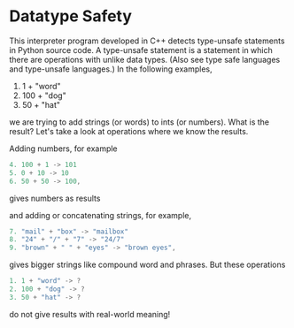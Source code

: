 # Datatype Safety

This interpreter program developed in C++ detects type-unsafe statements in Python source code. A type-unsafe statement is a statement in which there are operations with unlike data types. (Also see type safe languages and type-unsafe languages.) In the following examples,

1. 1 + "word"
2. 100 + "dog"
3. 50 + "hat"

we are trying to add strings (or words) to ints (or numbers). What is the result?
Let's take a look at operations where we know the results.

Adding numbers, for example

```c++
4. 100 + 1 -> 101
5. 0 + 10 -> 10
6. 50 + 50 -> 100,
```

gives numbers as results

and adding or concatenating strings, for example,

```c++
7. "mail" + "box" -> "mailbox"
8. "24" + "/" + "7" -> "24/7"
9. "brown" + " " + "eyes" -> "brown eyes",
```

gives bigger strings like compound word and phrases.
But these operations

```c++
1. 1 + "word" -> ?
2. 100 + "dog" -> ?
3. 50 + "hat" -> ?
```

do not give results with real-world meaning!
